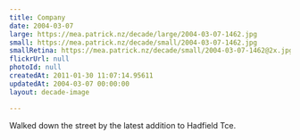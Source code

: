 ```yaml
---
title: Company
date: 2004-03-07
large: https://mea.patrick.nz/decade/large/2004-03-07-1462.jpg
small: https://mea.patrick.nz/decade/small/2004-03-07-1462.jpg
smallRetina: https://mea.patrick.nz/decade/small/2004-03-07-1462@2x.jpg
flickrUrl: null
photoId: null
createdAt: 2011-01-30 11:07:14.95611
updatedAt: 2004-03-07 00:00:00
layout: decade-image

---
```

Walked down the street by the latest addition to Hadfield Tce.
